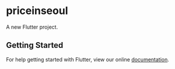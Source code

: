 # priceinseoul

A new Flutter project.

## Getting Started

For help getting started with Flutter, view our online
[documentation](https://flutter.io/).
